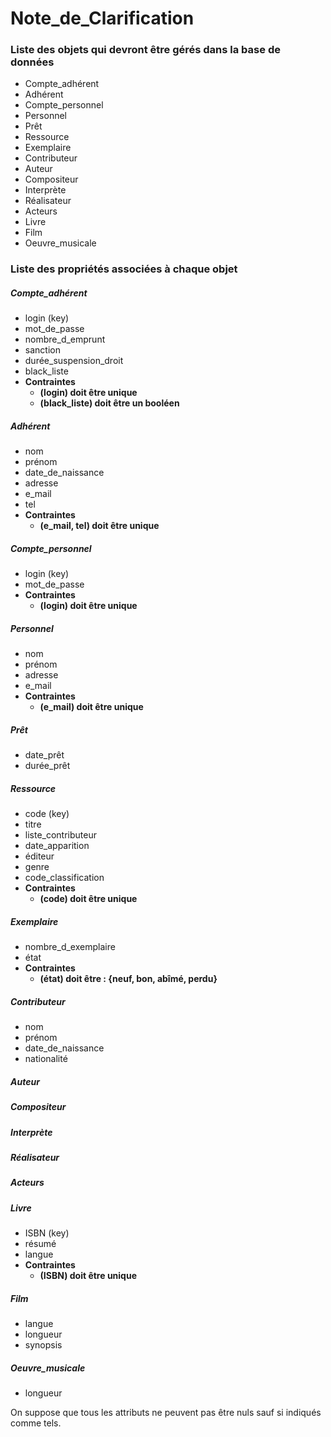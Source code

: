 # Note_de_Clarification

### Liste des objets qui devront être gérés dans la base de données
*   Compte_adhérent
*   Adhérent
*   Compte_personnel
*   Personnel
*   Prêt
*   Ressource
*   Exemplaire
*   Contributeur
*   Auteur
*   Compositeur
*   Interprète
*   Réalisateur
*   Acteurs
*   Livre
*   Film
*   Oeuvre_musicale


### Liste des propriétés associées à chaque objet
##### Compte_adhérent
- login (key)
- mot_de_passe
- nombre_d_emprunt
- sanction
- durée_suspension_droit
- black_liste
- **Contraintes**
    - **(login) doit être unique**
    - **(black_liste) doit être un booléen**

##### Adhérent
- nom
- prénom
- date_de_naissance
- adresse
- e_mail
- tel
- **Contraintes**
    - **(e_mail, tel) doit être unique**

##### Compte_personnel
- login (key)
- mot_de_passe
- **Contraintes**
    - **(login) doit être unique**

##### Personnel
- nom
- prénom
- adresse
- e_mail
- **Contraintes**
    - **(e_mail) doit être unique**

##### Prêt
- date_prêt
- durée_prêt

##### Ressource
- code (key)
- titre
- liste_contributeur
- date_apparition
- éditeur
- genre
- code_classification
- **Contraintes**
    - **(code) doit être unique**

##### Exemplaire
- nombre_d_exemplaire
- état
- **Contraintes**
    - **(état) doit être : {neuf, bon, abîmé, perdu}**

##### Contributeur
- nom
- prénom
- date_de_naissance
- nationalité

##### Auteur

##### Compositeur

##### Interprète

##### Réalisateur

##### Acteurs

##### Livre
- ISBN (key)
- résumé
- langue
- **Contraintes**
    - **(ISBN) doit être unique**

##### Film
- langue
- longueur
- synopsis

##### Oeuvre_musicale
- longueur

On suppose que tous les attributs ne peuvent pas être nuls sauf si indiqués comme tels.
